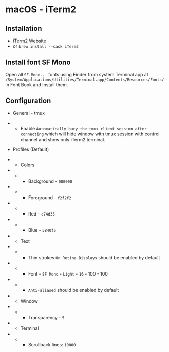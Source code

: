 # macOS - iTerm2

## Installation

* [iTerm2 Website](https://www.iterm2.com/)
* or `brew install --cask iTerm2`

## Install font SF Mono

Open all `SF-Mono...` fonts using Finder from system Terminal app at `/System/Applications/Utilities/Terminal.app/Contents/Resources/Fonts/` in Font Book and Install them.

## Configuration

* General - tmux
* * Enable `Automatically bury the tmux client session after connecting` which will hide window with tmux session with control channel and show only iTerm2 terminal.

* Profiles (Default)
* * Colors
* * * Background - `000000`
* * * Foreground - `f2f2f2`
* * * Red - `c74d35`
* * * Blue - `5840f5`
* * Text
* * * Thin strokes `On Retina Displays` should be enabled by default
* * * Font - `SF Mono` - `Light` - `16` - 100 - 100
* * * `Anti-aliased` should be enabled by default
* * Window
* * * Transparency - `5`
* * Terminal
* * * Scrollback lines: `10000`

